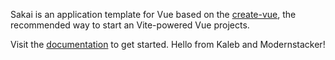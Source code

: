 Sakai is an application template for Vue based on the [create-vue](https://github.com/vuejs/create-vue), the recommended way to start an Vite-powered Vue projects.

Visit the [documentation](https://sakai.primevue.org/documentation) to get started.  Hello from Kaleb and Modernstacker!

